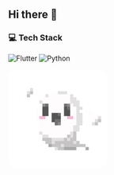 ## Hi there 👋
### 💻 Tech Stack
![Flutter](https://img.shields.io/badge/Flutter-blue?logo=flutter)
![Python](https://img.shields.io/badge/Python-yellow?logo=python)

<img src="https://github.com/Shahd0sman/Shahd0sman/blob/main/Ghost.gif" width="200" style="border-radius:20px;">
